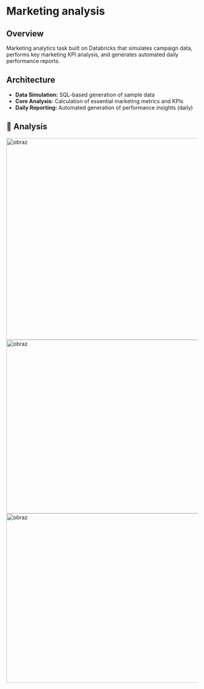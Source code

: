 # Marketing analysis

## Overview
Marketing analytics task built on Databricks that simulates campaign data, performs key marketing KPI analysis, and generates automated daily performance reports.

## Architecture
- **Data Simulation:** SQL-based generation of sample data
- **Core Analysis:** Calculation of essential marketing metrics and KPIs
- **Daily Reporting:** Automated generation of performance insights (daily)

## 📸 Analysis
<img width="898" height="532" alt="obraz" src="https://github.com/user-attachments/assets/10440c85-5e4a-4839-8f57-6b19746d369e" />
<img width="895" height="458" alt="obraz" src="https://github.com/user-attachments/assets/04b056a7-8e92-4312-bf3a-d105035d7ee4" />
<img width="900" height="447" alt="obraz" src="https://github.com/user-attachments/assets/2150c8a2-2769-406a-a0cd-9eb5e82b6443" />
